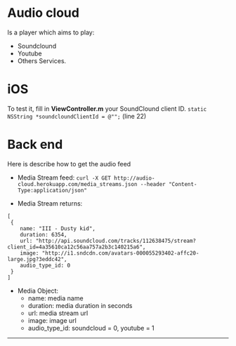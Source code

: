 Audio cloud
===========

Is a player which aims to play:
- Soundclound
- Youtube
- Others
Services.



iOS
====


To test it, fill in **ViewController.m** your SoundClound client ID.
`static NSString *soundcloundClientId = @"";` (line 22)



Back end
========

Here is describe how to get the audio feed

- Media Stream feed:
`curl -X GET http://audio-cloud.herokuapp.com/media_streams.json --header "Content-Type:application/json"`

- Media Stream returns:
```
[
 {
	name: "III - Dusty kid",
	duration: 6354,
	url: "http://api.soundcloud.com/tracks/112638475/stream?client_id=4a35610ca12c56aa757a2b3c140215a6",
	image: "http://i1.sndcdn.com/avatars-000055293402-affc20-large.jpg?3eddc42",
	audio_type_id: 0
 }
]
```
- Media Object:
  + name: media name
  + duration: media duration in seconds
  + url: media stream url
  + image: image url
  + audio_type_id: soundcloud = 0,
	       	   youtube = 1


------------------------
